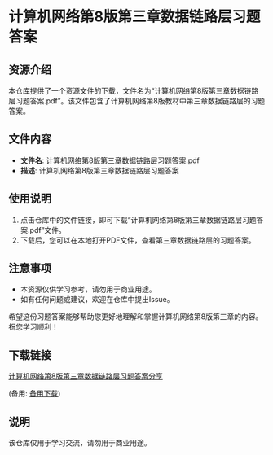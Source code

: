 # 计算机网络第8版第三章数据链路层习题答案

## 资源介绍

本仓库提供了一个资源文件的下载，文件名为“计算机网络第8版第三章数据链路层习题答案.pdf”。该文件包含了计算机网络第8版教材中第三章数据链路层的习题答案。

## 文件内容

- **文件名**: 计算机网络第8版第三章数据链路层习题答案.pdf
- **描述**: 计算机网络第8版第三章数据链路层习题答案

## 使用说明

1. 点击仓库中的文件链接，即可下载“计算机网络第8版第三章数据链路层习题答案.pdf”文件。
2. 下载后，您可以在本地打开PDF文件，查看第三章数据链路层的习题答案。

## 注意事项

- 本资源仅供学习参考，请勿用于商业用途。
- 如有任何问题或建议，欢迎在仓库中提出Issue。

希望这份习题答案能够帮助您更好地理解和掌握计算机网络第8版第三章的内容。祝您学习顺利！

## 下载链接
[计算机网络第8版第三章数据链路层习题答案分享](https://pan.quark.cn/s/a83a84033523) 

(备用: [备用下载](https://pan.baidu.com/s/1Q5Dc3atQjvyUEfAf4uF_Zg?pwd=1234))

## 说明

该仓库仅用于学习交流，请勿用于商业用途。
